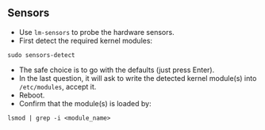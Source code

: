 ## Sensors
+ Use `lm-sensors` to probe the hardware sensors.
+ First detect the required kernel modules:
```shell
sudo sensors-detect
```
+ The safe choice is to go with the defaults (just press Enter).
+ In the last question, it will ask to write the detected kernel module(s) into `/etc/modules`, accept it.
+ Reboot.
+ Confirm that the module(s) is loaded by:
```shell
lsmod | grep -i <module_name>
```
